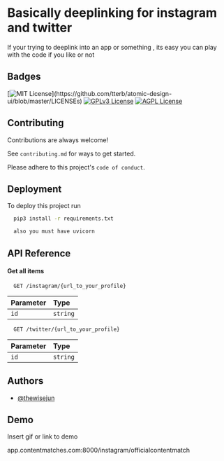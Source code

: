 
# Basically deeplinking for instagram and twitter
If your trying to deeplink into an app or something , its easy 
you can play with the code if you like or not 


## Badges



[![MIT License](https://img.shields.io/apm/l/atomic-design-ui.svg?)](https://github.com/tterb/atomic-design-ui/blob/master/LICENSEs)
[![GPLv3 License](https://img.shields.io/badge/License-GPL%20v3-yellow.svg)](https://opensource.org/licenses/)
[![AGPL License](https://img.shields.io/badge/license-AGPL-blue.svg)](http://www.gnu.org/licenses/agpl-3.0)


## Contributing

Contributions are always welcome!

See `contributing.md` for ways to get started.

Please adhere to this project's `code of conduct`.


## Deployment

To deploy this project run

```bash
  pip3 install -r requirements.txt

  also you must have uvicorn 
```


## API Reference

#### Get all items


```http
  GET /instagram/{url_to_your_profile}
```

| Parameter | Type     | 
| :-------- | :------- |
| `id`      | `string` | 




```http
  GET /twitter/{url_to_your_profile}
```

| Parameter | Type     | 
| :-------- | :------- |
| `id`      | `string` | 




## Authors

- [@thewisejun](https://www.github.com/thewisejun)


## Demo

Insert gif or link to demo

app.contentmatches.com:8000/instagram/officialcontentmatch
